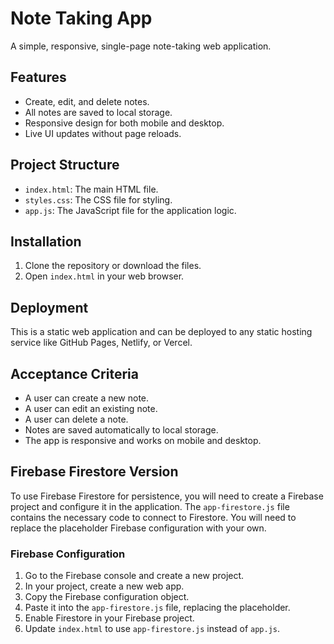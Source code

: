 # Note Taking App

A simple, responsive, single-page note-taking web application.

## Features

- Create, edit, and delete notes.
- All notes are saved to local storage.
- Responsive design for both mobile and desktop.
- Live UI updates without page reloads.

## Project Structure

- `index.html`: The main HTML file.
- `styles.css`: The CSS file for styling.
- `app.js`: The JavaScript file for the application logic.

## Installation

1. Clone the repository or download the files.
2. Open `index.html` in your web browser.

## Deployment

This is a static web application and can be deployed to any static hosting service like GitHub Pages, Netlify, or Vercel.

## Acceptance Criteria

- A user can create a new note.
- A user can edit an existing note.
- A user can delete a note.
- Notes are saved automatically to local storage.
- The app is responsive and works on mobile and desktop.

## Firebase Firestore Version

To use Firebase Firestore for persistence, you will need to create a Firebase project and configure it in the application. The `app-firestore.js` file contains the necessary code to connect to Firestore. You will need to replace the placeholder Firebase configuration with your own.

### Firebase Configuration

1. Go to the Firebase console and create a new project.
2. In your project, create a new web app.
3. Copy the Firebase configuration object.
4. Paste it into the `app-firestore.js` file, replacing the placeholder.
5. Enable Firestore in your Firebase project.
6. Update `index.html` to use `app-firestore.js` instead of `app.js`.
